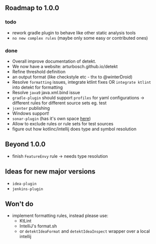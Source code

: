 ## Roadmap to 1.0.0

### todo

- rework gradle plugin to behave like other static analysis tools
- `no new complex rules` (maybe only some easy or contributed ones)

### done

- Overall improve documentation of detekt.
- We now have a website: arturbosch.github.io/detekt
- Refine threshold definition
- an output format (like checkstyle etc - thx to @winterDroid)
- Resolve `formatting` issues, integrate ktlint fixes OR `integrate ktlint` into detekt for formatting
- Resolve `java9` java.xml.bind issue
- `gradle-plugin` should support `profiles` for yaml configurations -> different rules for different source sets eg. test
- `jcenter` publishing
- Windows support!
- `sonar-plugin` (has it's own space [here](https://github.com/arturbosch/sonar-kotlin))
- Allow to exclude rules or rule sets for test sources
- figure out how kotlinc/intellij does type and symbol resolution

## Beyond 1.0.0

- finish `FeatureEnvy` rule -> needs type resolution

## Ideas for new major versions

- `idea-plugin`
- `jenkins-plugin`

## Won't do

- implement formatting rules, instead please use:
	- KtLint
	- IntelliJ's format.sh
	- or `detektIdeaFormat` and `detektIdeaInspect` wrapper over a local intellij
